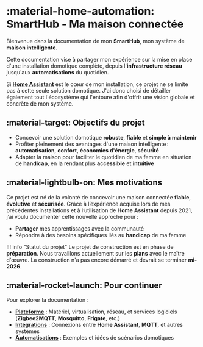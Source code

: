 # :material-home-automation: SmartHub - Ma maison connectée

Bienvenue dans la documentation de mon **SmartHub**, mon système de **maison intelligente**.

Cette documentation vise à partager mon expérience sur la mise en place d'une installation domotique complète, depuis l'**infrastructure réseau** jusqu'aux **automatisations** du quotidien.

Si [**Home Assistant**](https://www.home-assistant.io/) est le cœur de mon installation, ce projet ne se limite pas à cette seule solution domotique. J'ai donc choisi de détailler également tout l'écosystème qui l'entoure afin d'offrir une vision globale et concrète de mon système.

## :material-target: Objectifs du projet

- Concevoir une solution domotique **robuste**, **fiable** et **simple à maintenir**
- Profiter pleinement des avantages d'une maison intelligente : **automatisation**, **confort**, **économies d'énergie**, **sécurité**
- Adapter la maison pour faciliter le quotidien de ma femme en situation de **handicap**, en la rendant plus **accessible** et **intuitive**

## :material-lightbulb-on: Mes motivations

Ce projet est né de la volonté de concevoir une maison connectée **fiable**, **évolutive** et **sécurisée**. Grâce à l’expérience acquise lors de mes précédentes installations et à l’utilisation de **Home Assistant** depuis 2021, j’ai voulu documenter cette nouvelle approche pour :

- **Partager** mes apprentissages avec la communauté
- Répondre à des besoins spécifiques liés au **handicap** de ma femme

!!! info "Statut du projet"
    Le projet de construction est en phase de **préparation**.
    Nous travaillons actuellement sur les **plans** avec le maître d'œuvre.
    La construction n'a pas encore démarré et devrait se terminer **mi-2026**.

## :material-rocket-launch: Pour continuer

Pour explorer la documentation :

- [**Plateforme**](plateform/) : Matériel, virtualisation, réseau, et services logiciels (**Zigbee2MQTT**, **Mosquitto**, **Frigate**, etc.)
- [**Intégrations**](integrations/) : Connexions entre **Home Assistant**, **MQTT**, et autres systèmes
- [**Automatisations**](automations/) : Exemples et idées de scénarios domotiques
